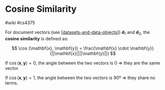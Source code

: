 # Cosine Similarity
#wiki #cs4375 

For document vectors (see [[datasets-and-data-objects]]) $\mathbf{d}_1$  and $\mathbf{d}_2$, the **cosine similarity**  is defined as:

$$
\cos (\mathbf{x}, \mathbf{y}) = \frac{\mathbf{x} \cdot \mathbf{y}}{||\mathbf{x}||||\mathbf{y}||}
$$

If $\cos (\mathbf{x}, \mathbf{y}) = 0$, the angle between the two vectors is 0 => they are the same vector.

If $\cos (\mathbf{x}, \mathbf{y}) = 1$, the angle between the two vectors is 90º => they share no terms.

[//begin]: # "Autogenerated link references for markdown compatibility"
[datasets-and-data-objects]: datasets-and-data-objects.md "Datasets & Data Objects"
[//end]: # "Autogenerated link references"